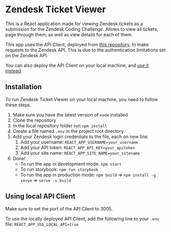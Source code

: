 # Zendesk Ticket Viewer

This is a React application made for viewing Zendesk tickets as a submission for the Zendesk Coding Challenge. Allows to view all tickets, page through them, as well as view details for each of them.

This app uses the API Client, deployed from [this repository](https://github.com/4rgc/zendesk-api-client), to make requests to the Zendesk API. This is due to the authentication limitations set on the Zendesk API.

You can also deploy the API Client on your local machine, and [use it instead](#using-local-api-client).

## Installation

To run Zendesk Ticket Viewer on your local machine, you need to follow these steps.

1. Make sure you have the latest version of `node` installed
2. Clone the repository
3. In the local repository folder run `npm install`
4. Create a file named `.env` in the project root directory.
5. Add your Zendesk login credentials to the file, each on new line:
   1. Add your username: `REACT_APP_USERNAME=your_username`
   2. Add your API token: `REACT_APP_API_KEY=your_apitoken`
   3. Add your site name: `REACT_APP_SITE_NAME=your_sitename`
6. Done!
   - To run the app in development mode: `npm start`
   - To run storybook: `npm run storybook`
   - To run the app in production mode:
    `npm build` => `npm install -g serve` => `serve -s build`

## Using local API Client

Make sure to set the port of the API Client to 3005.

To use the locally deployed API Client, add the following line to your `.env` file:
`REACT_APP_USE_LOCAL_API=true`

